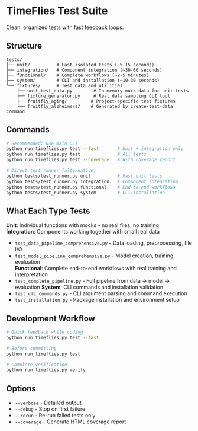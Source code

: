 # TimeFlies Test Suite

Clean, organized tests with fast feedback loops.

## Structure

```
tests/
├── unit/          # Fast isolated tests (~5-15 seconds)
├── integration/   # Component integration (~30-60 seconds)
├── functional/    # Complete workflows (~2-5 minutes)
├── system/        # CLI and installation (~10-30 seconds)
└── fixtures/      # Test data and utilities
    ├── unit_test_data.py        # In-memory mock data for unit tests  
    ├── fixture_generator.py     # Real data sampling CLI tool
    ├── fruitfly_aging/         # Project-specific test fixtures
    └── fruitfly_alzheimers/    # Generated by create-test-data command
```

## Commands

```bash
# Recommended: Use main CLI
python run_timeflies.py test --fast       # Unit + integration only
python run_timeflies.py test              # All tests  
python run_timeflies.py test --coverage   # With coverage report

# Direct test runner (alternative)
python tests/test_runner.py unit          # Fast unit tests
python tests/test_runner.py integration   # Component integration
python tests/test_runner.py functional    # End-to-end workflows
python tests/test_runner.py system        # CLI/installation
```

## What Each Type Tests

**Unit**: Individual functions with mocks - no real files, no training  
**Integration**: Components working together with small real data
- `test_data_pipeline_comprehensive.py` - Data loading, preprocessing, file I/O
- `test_model_pipeline_comprehensive.py` - Model creation, training, evaluation  
**Functional**: Complete end-to-end workflows with real training and interpretation
- `test_complete_pipeline.py` - Full pipeline from data → model → evaluation
**System**: CLI commands and installation validation
- `test_cli_commands.py` - CLI argument parsing and command execution
- `test_installation.py` - Package installation and environment setup

## Development Workflow

```bash
# Quick feedback while coding
python run_timeflies.py test --fast

# Before committing  
python run_timeflies.py test

# Complete verification
python run_timeflies.py verify
```

## Options

- `--verbose` - Detailed output
- `--debug` - Stop on first failure  
- `--rerun` - Re-run failed tests only
- `--coverage` - Generate HTML coverage report